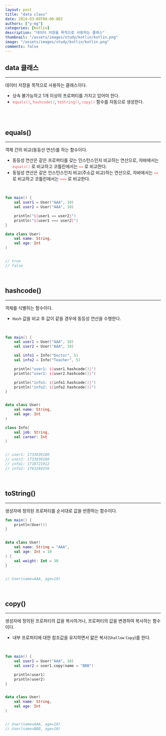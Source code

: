 ```yaml
---
layout: post
title: "data class"
date: 2019-03-09T00:00:00Z
authors: ["y-mg"]
categories: [Kotlin]
description: "데이터 저장을 목적으로 사용하는 클래스"
thumbnail: "/assets/images/study/kotlin/kotlin.png"
image: "/assets/images/study/kotlin/kotlin.png"
comments: false
---
```


## data 클래스
***
데이터 저장을 목적으로 사용하는 클래스이다.
- 상속 불가능하고 1개 이상의 프로퍼티를 가지고 있어야 한다.
- <code style="color: #eb5657;">equals()</code>, <code style="color: #eb5657;">hashcode()</code>, <code style="color: #eb5657;">toString()</code>, <code style="color: #eb5657;">copy()</code> 함수를 자동으로 생성한다.
<br>
<br>



## equals()
***
객체 간의 비교(동등선 연산)를 하는 함수이다.
- 동등성 연산은 같은 프로퍼티를 갖는 인스턴스인지 비교하는 연산으로, 자바에서는 <code style="color: #eb5657;">equals()</code> 로 비교하고 코틀린에서는 <code style="color: #eb5657;">==</code> 로 비교한다.
- 동일성 연산은 같은 인스턴스인지 비교(주소값 비교)하는 연산으로, 자바에서는 <code style="color: #eb5657;">==</code> 로 비교하고 코틀린에서는 <code style="color: #eb5657;">===</code> 로 비교한다.
<br/>

```kotlin
fun main() {
    val user1 = User("AAA", 10)
    val user2 = User("AAA", 10)

    println("${user1 == user2}")
    println("${user1 === user2}")
}

data class User(
    val name: String,
    val age: Int
)


// true
// false
```
<br/>



## hashcode()
***
객체를 식별하는 함수이다.
- `Hash` 값을 비교 후 값이 같을 경우에 동등성 연산을 수행한다.
<br/>

```kotlin
fun main() {
    val user1 = User("AAA", 10)
    val user2 = User("AAA", 10)

    val info1 = Info("Doctor", 5)
    val info2 = Info("Teacher", 5)

    println("user1: ${user1.hashcode()}")
    println("user2: ${user2.hashcode()}")

    println("info1: ${info1.hashcode()}")
    println("info2: ${info2.hashcode()}")
}


data class User(
	val name: String,
	val age: Int
)

class Info(
	val job: String,
	val career: Int
)


// user1: 1733839180
// user2: 1733839180
// info1: 1718721912
// info2: 1763284256
```
<br/>



## toString()
***
생성자에 정의된 프로퍼티를 순서대로 값을 반환하는 함수이다.
<br/>

```kotlin
fun main() {
    println(User())
}


data class User(
    val name: String = "AAA",
    val age: Int = 10
) {
    val weight: Int = 30
}


// User(name=AAA, age=10)
```
<br/>



## copy()
***
생성자에 정의된 프로퍼티의 값을 복사하거나, 프로퍼티의 값을 변경하여 복사하는 함수이다.
- 내부 프로퍼티에 대한 참조값을 유지하면서 얇은 복사(`Shallow` `Copy`)를 한다.
<br/>

```kotlin
fun main() {
    val user1 = User("AAA", 10)
    val user2 = user1.copy(name = "BBB")

    println(user1)
    println(user2)
}


data class User(
    val name: String,
    val age: Int
)


// User(name=AAA, age=10)
// User(name=BBB, age=10)
```
